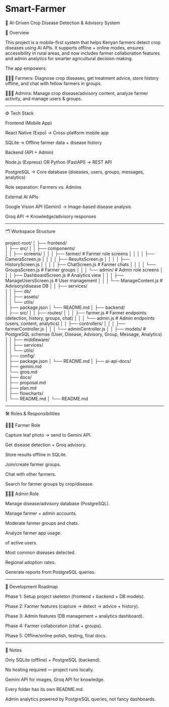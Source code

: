 # Smart-Farmer
🌱 AI-Driven Crop Disease Detection & Advisory System

📌 Overview

This project is a mobile-first system that helps Kenyan farmers detect crop diseases using AI APIs. It supports offline + online modes, ensures accessibility in rural areas, and now includes farmer collaboration features and admin analytics for smarter agricultural decision-making.

The app empowers:

👩🏾‍🌾 Farmers: Diagnose crop diseases, get treatment advice, store history offline, and chat with fellow farmers in groups.

👨🏽‍💻 Admins: Manage crop disease/advisory content, analyze farmer activity, and manage users & groups.



---

⚙️ Tech Stack

Frontend (Mobile App)

React Native (Expo) → Cross-platform mobile app

SQLite → Offline farmer data + disease history


Backend (API + Admin)

Node.js (Express) OR Python (FastAPI) → REST API

PostgreSQL → Core database (diseases, users, groups, messages, analytics)

Role separation: Farmers vs. Admins


External AI APIs

Google Vision API (Gemini) → Image-based disease analysis

Groq API → Knowledge/advisory responses



---

🗂️ Workspace Structure

project-root/
│
├── frontend/                   
│   ├── src/
│   │   ├── components/         
│   │   ├── screens/
│   │   │   ├── farmer/         # Farmer role screens
│   │   │   │   ├── CameraScreen.js
│   │   │   │   ├── ResultsScreen.js
│   │   │   │   ├── HistoryScreen.js
│   │   │   │   ├── ChatScreen.js        # Farmer chats
│   │   │   │   └── GroupsScreen.js      # Farmer groups
│   │   │   └── admin/          # Admin role screens
│   │   │       ├── DashboardScreen.js   # Analytics view
│   │   │       ├── ManageUsersScreen.js # User management
│   │   │       └── ManageContent.js     # Advisory/disease DB
│   │   ├── services/           
│   │   ├── db/                 
│   │   ├── assets/             
│   │   └── utils/              
│   ├── package.json
│   └── README.md
│
├── backend/                    
│   ├── src/
│   │   ├── routes/
│   │   │   ├── farmer.js       # Farmer endpoints (detection, history, groups, chat)
│   │   │   └── admin.js        # Admin endpoints (users, content, analytics)
│   │   ├── controllers/
│   │   │   ├── farmerController.js
│   │   │   └── adminController.js
│   │   ├── models/             # PostgreSQL schemas (User, Disease, Advisory, Group, Message, Analytics)
│   │   ├── middleware/         
│   │   ├── services/           
│   │   └── utils/              
│   ├── config/                 
│   ├── package.json
│   └── README.md
│
├── ai-api-docs/                
│   ├── gemini.md               
│   └── groq.md                 
│
├── docs/                       
│   ├── proposal.md             
│   ├── plan.md                 
│   ├── flowcharts/             
│   └── README.md
│
└── README.md


---

🛠️ Roles & Responsibilities

👩🏾‍🌾 Farmer Role

Capture leaf photo → send to Gemini API.

Get disease detection + Groq advisory.

Store results offline in SQLite.

Join/create farmer groups.

Chat with other farmers.

Search for farmer groups by crop/disease.


👨🏽‍💻 Admin Role

Manage disease/advisory database (PostgreSQL).

Manage farmer + admin accounts.

Moderate farmer groups and chats.

Analyze farmer app usage:

of active users.

Most common diseases detected.

Regional adoption rates.


Generate reports from PostgreSQL queries.



---

📅 Development Roadmap

Phase 1: Setup project skeleton (frontend + backend + DB models).

Phase 2: Farmer features (capture → detect → advice + history).

Phase 3: Admin features (DB management + analytics dashboard).

Phase 4: Farmer collaboration (chat + groups).

Phase 5: Offline/online polish, testing, final docs.



---

🔑 Notes

Only SQLite (offline) + PostgreSQL (backend).

No hosting required — project runs locally.

Gemini API for images, Groq API for knowledge.

Every folder has its own README.md.

Admin analytics powered by PostgreSQL queries, not fancy dashboards.
